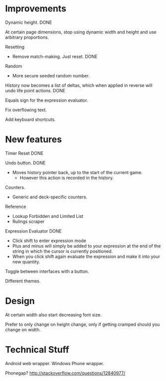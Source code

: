 Improvements
============

Dynamic height. DONE

At certain page dimensions, stop using dynamic width and height and use
arbitrary proportions.

Resetting
- Remove match-making. Just reset. DONE

Random
- More secure seeded random number.

History now becomes a list of deltas, which when applied in reverse will undo
life point actions. DONE

Equals sign for the expression evaluator.

Fix overflowing text.

Add keyboard shortcuts.

New features
============

Timer Reset DONE

Undo button. DONE
- Moves history pointer back, up to the start of the current game.
  - However this action is recorded in the history.

Counters.
- Generic and deck-specific counters.

Reference
- Lookup Forbidden and Limited List
- Rulings scraper

Expression Evaluator DONE
- Click shift to enter expression mode
- Plus and minus will simply be added to your expression at the end of the
  string in which the cursor is currently positioned.
- When you click shift again evaluate the expression and make it into your new
  quantity.

Toggle between interfaces with a button.

Different themes.

Design
======

At certain width also start decreasing font size.

Prefer to only change on height change, only if getting cramped should you
change on width.

Technical Stuff
===============

Android web wrapper.
Windows Phone wrapper.

Phonegap?
http://stackoverflow.com/questions/12840977/
